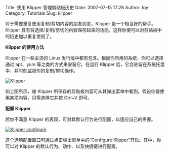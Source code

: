 Title: 使用 Klipper 管理剪贴板历史
Date: 2007-07-15 17:28
Author: toy
Category: Tutorials
Slug: klipper

对于需要重复使用复制/剪切内容的朋友而言，Klipper
是一个相当好的帮手。Klipper
具有将选择/复制/剪切的内容保存起来的功能，这样你便可以对剪贴板中的历史加以重复使用了。

**Klipper 的使用方法**

Klipper 在一些主流的 Linux
发行版中都有包含。根据你所用的系统，你可以选择通过 apt、yum
等之类的方式来安装它。在运行 Klipper
后，它会驻留在系统托盘中，并时刻监视你的复制/剪切操作。

![Klipper](http://i.linuxtoy.org/i/2007/07/klipper.jpg)

如上图所示，被 Klipper
所保存的剪贴板内容可从其弹出菜单中看到。假设你要使用某项内容，只需选择它并按
Ctrl+V 即可。

**配置 Klipper**

若你不满意 Klipper 的表现，可对其默认行为进行配置，以适应自己的需要。

[![Klipper
configure](http://i.linuxtoy.org/i/2007/07/klipper-configure_s.jpg)](http://i.linuxtoy.org/i/2007/07/klipper-configure.jpg)

这个选项配置窗口可通过点击弹出菜单中的“Configure
Klipper”开启。其中，你可以对 Klipper
的默认行为、动作、以及快捷键进行配置。
